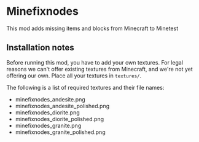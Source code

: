 # Minefixnodes

This mod adds missing items and blocks from Minecraft to Minetest

## Installation notes

Before running this mod, you have to add your own textures. For legal reasons we can't offer existing textures from Minecraft, and we're not yet offering our own.
Place all your textures in `textures/`.

The following is a list of required textures and their file names:

* minefixnodes_andesite.png
* minefixnodes_andesite_polished.png
* minefixnodes_diorite.png
* minefixnodes_diorite_polished.png
* minefixnodes_granite.png
* minefixnodes_granite_polished.png
